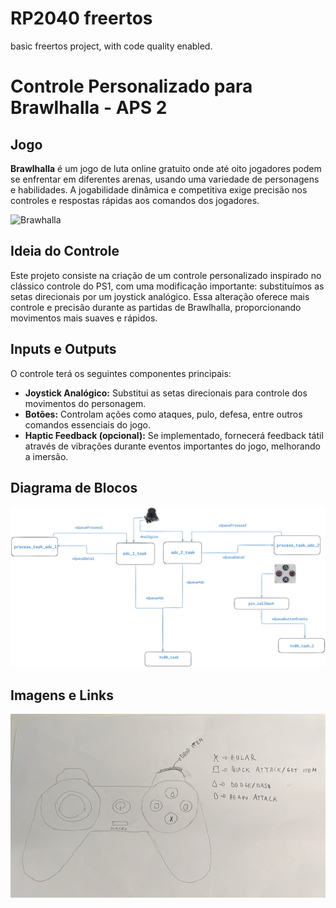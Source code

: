 # RP2040 freertos

basic freertos project, with code quality enabled.

# Controle Personalizado para Brawlhalla - APS 2

## Jogo
**Brawlhalla** é um jogo de luta online gratuito onde até oito jogadores podem se enfrentar em diferentes arenas, usando uma variedade de personagens e habilidades. A jogabilidade dinâmica e competitiva exige precisão nos controles e respostas rápidas aos comandos dos jogadores.

![Brawhalla](braw.avif)

## Ideia do Controle
Este projeto consiste na criação de um controle personalizado inspirado no clássico controle do PS1, com uma modificação importante: substituímos as setas direcionais por um joystick analógico. Essa alteração oferece mais controle e precisão durante as partidas de Brawlhalla, proporcionando movimentos mais suaves e rápidos.

## Inputs e Outputs
O controle terá os seguintes componentes principais:
- **Joystick Analógico:** Substitui as setas direcionais para controle dos movimentos do personagem.
- **Botões:** Controlam ações como ataques, pulo, defesa, entre outros comandos essenciais do jogo.
- **Haptic Feedback (opcional):** Se implementado, fornecerá feedback tátil através de vibrações durante eventos importantes do jogo, melhorando a imersão.

## Diagrama de Blocos

![Diagrama](DiagramaFinal.png)


## Imagens e Links

![Controle](controle.jpg)


